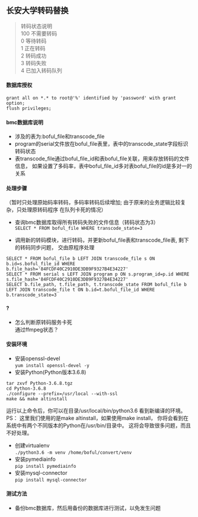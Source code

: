 ## 长安大学转码替换
> 转码状态说明  
100 不需要转码  
0 等待转码  
1 正在转码  
2 转码成功  
3 转码失败  
4 已加入转码队列  
#### 数据库授权
```
grant all on *.* to root@'%' identified by 'password' with grant option;
flush privileges;
```
#### bmc数据库说明
* 涉及的表为:boful_file和transcode_file
* program的serial文件放在boful_file表里，表中的transcode_state字段标识转码状态
* 表transcode_file通过boful_file_id和表boful_file关联，用来存放转码的文件信息，
如果设置了多码率，表中boful_file_id多对表boful_file的id是多对一的关系
#### 处理步骤
（暂时只处理原始码率转码，多码率转码后续增加; 由于原来的业务逻辑比较复杂，只处理原转码程序
在队列卡死的情况）  
* 查询bmc数据库取得所有转码失败的文件信息（转码状态为3）  
`SELECT * FROM boful_file WHERE transcode_state=3`

* 调用新的转码模块，进行转码，并更新boful_file表和transcode_file表, 剩下的转码同步问题，
交由原程序处理
```
SELECT * FROM boful_file b LEFT JOIN transcode_file s ON b.id=s.boful_file_id WHERE b.file_hash='84FCDF40C2910DE3DB9F9327B4E34227'
SELECT * FROM serial s LEFT JOIN program p ON s.program_id=p.id WHERE s.file_hash='84FCDF40C2910DE3DB9F9327B4E34227'
SELECT b.file_path, t.file_path, t.transcode_state FROM boful_file b LEFT JOIN transcode_file t ON b.id=t.boful_file_id WHERE b.transcode_state=3
```
#### ?
* 怎么判断原转码服务卡死  
  通过ffmpeg状态？

#### 安装环境
* 安装openssl-devel  
`yum install openssl-devel -y`
* 安装Python(Python版本3.6.8)  
```
tar zxvf Python-3.6.8.tgz
cd Python-3.6.8
./configure --prefix=/usr/local --with-ssl
make && make altinstall
```
运行以上命令后，你可以在目录/usr/local/bin/python3.6 看到新编译的环境。
PS： 这里我们使用的是make altinstall，如果使用make install，
你将会看到在系统中有两个不同版本的Python在/usr/bin/目录中。
这将会导致很多问题，而且不好处理。  
* 创建virtualenv  
`./python3.6 -m venv /home/boful/convert/venv`
* 安装pymediainfo  
`pip install pymediainfo`
* 安装mysql-connector  
`pip install mysql-connector`

#### 测试方法
* 备份bmc数据库，然后用备份的数据库进行测试，以免发生问题

